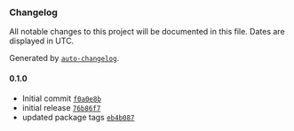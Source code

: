### Changelog

All notable changes to this project will be documented in this file. Dates are displayed in UTC.

Generated by [`auto-changelog`](https://github.com/CookPete/auto-changelog).

#### 0.1.0

- Initial commit [`f0a0e8b`](https://github.com/karmaniverous/typedoc-plugin-sitemap/commit/f0a0e8b75472753feac783db400f7b760be8e6c6)
- initial release [`76b86f7`](https://github.com/karmaniverous/typedoc-plugin-sitemap/commit/76b86f7df10ae4335c3cd43bae616f13855a41be)
- updated package tags [`eb4b087`](https://github.com/karmaniverous/typedoc-plugin-sitemap/commit/eb4b08771ee6757bdd570b4a008b340733fe25d4)
